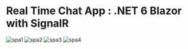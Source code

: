 # Real Time Chat App : .NET 6 Blazor with SignalR 
![spa1](https://user-images.githubusercontent.com/115350875/212890617-55de6c38-3e25-4b9d-980f-696c09fd42da.png)
![spa2](https://user-images.githubusercontent.com/115350875/212890678-b918e620-ddd4-4e44-8970-1c64774b26b9.png)
![spa3](https://user-images.githubusercontent.com/115350875/212890735-042e3715-28eb-4381-9879-a35c47cf1016.png)
![spa4](https://user-images.githubusercontent.com/115350875/212890774-e14f4ec0-25d8-4bea-b344-b6b5bcd5745c.png)
